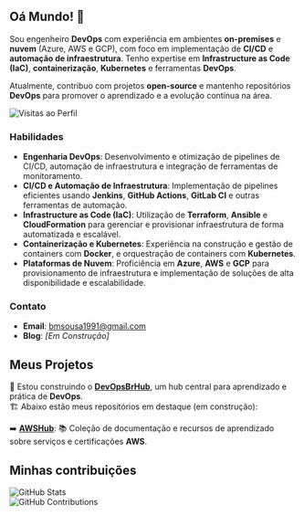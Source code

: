 ## Oá Mundo! 👋 

Sou engenheiro **DevOps** com experiência em ambientes **on-premises** e **nuvem** (Azure, AWS e GCP), com foco em implementação de **CI/CD** e **automação de infraestrutura**. Tenho expertise em **Infrastructure as Code (IaC)**, **containerização**, **Kubernetes** e ferramentas **DevOps**.

Atualmente, contribuo com projetos **open-source** e mantenho repositórios **DevOps** para promover o aprendizado e a evolução contínua na área.

![Visitas ao Perfil](https://komarev.com/ghpvc/?username=bmsousa1991)

### Habilidades

- **Engenharia DevOps**: Desenvolvimento e otimização de pipelines de CI/CD, automação de infraestrutura e integração de ferramentas de monitoramento.
- **CI/CD e Automação de Infraestrutura**: Implementação de pipelines eficientes usando **Jenkins**, **GitHub Actions**, **GitLab CI** e outras ferramentas de automação.
- **Infrastructure as Code (IaC)**: Utilização de **Terraform**, **Ansible** e **CloudFormation** para gerenciar e provisionar infraestrutura de forma automatizada e escalável.
- **Containerização e Kubernetes**: Experiência na construção e gestão de containers com **Docker**, e orquestração de containers com **Kubernetes**.
- **Plataformas de Nuvem**: Proficiência em **Azure**, **AWS** e **GCP** para provisionamento de infraestrutura e implementação de soluções de alta disponibilidade e escalabilidade.

### Contato

- **Email**: [bmsousa1991@gmail.com](mailto:bmsousa1991@gmail.com)
- **Blog**: *[Em Construção]*

## Meus Projetos

🚀 Estou construindo o [**DevOpsBrHub**](https://github.com/DevOpsBrHub), um hub central para aprendizado e prática de **DevOps**.  
🏗️ Abaixo estão meus repositórios em destaque (em construção):  

➡️ [**AWSHub**](https://github.com/DevOpsBrHub/AWSHub): 📚 Coleção de documentação e recursos de aprendizado sobre serviços e certificações **AWS**.

## Minhas contribuições

![GitHub Stats](https://github-readme-stats.vercel.app/api?username=bmsousa1991&show_icons=true&count_private=true&hide_title=true&theme=dark)  
![GitHub Contributions](https://github-readme-streak-stats.herokuapp.com/?user=bmsousa1991&theme=dark)


